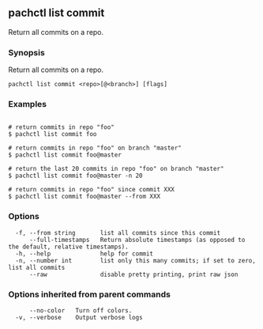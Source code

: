 ## pachctl list commit

Return all commits on a repo.

### Synopsis

Return all commits on a repo.

```
pachctl list commit <repo>[@<branch>] [flags]
```

### Examples

```

# return commits in repo "foo"
$ pachctl list commit foo

# return commits in repo "foo" on branch "master"
$ pachctl list commit foo@master

# return the last 20 commits in repo "foo" on branch "master"
$ pachctl list commit foo@master -n 20

# return commits in repo "foo" since commit XXX
$ pachctl list commit foo@master --from XXX
```

### Options

```
  -f, --from string       list all commits since this commit
      --full-timestamps   Return absolute timestamps (as opposed to the default, relative timestamps).
  -h, --help              help for commit
  -n, --number int        list only this many commits; if set to zero, list all commits
      --raw               disable pretty printing, print raw json
```

### Options inherited from parent commands

```
      --no-color   Turn off colors.
  -v, --verbose    Output verbose logs
```

